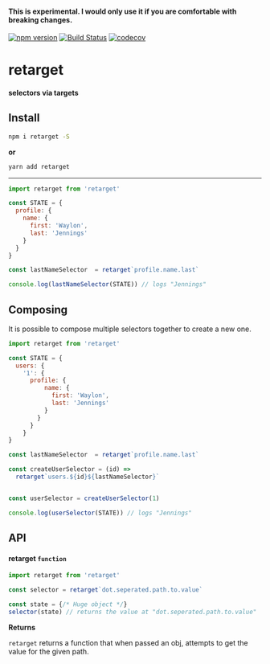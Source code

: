 #### This is experimental. I would only use it if you are comfortable with breaking changes.

[![npm version](https://badge.fury.io/js/retarget.svg)](https://badge.fury.io/js/retarget)
[![Build Status](https://travis-ci.org/tkh44/retarget.svg?branch=master)](https://travis-ci.org/tkh44/retarget)
[![codecov](https://codecov.io/gh/tkh44/retarget/branch/master/graph/badge.svg)](https://codecov.io/gh/tkh44/retarget)

# retarget

#### selectors via targets


## Install

```bash
npm i retarget -S
```

**or**

```bash
yarn add retarget
```

---

```javascript
import retarget from 'retarget'

const STATE = {
  profile: {
    name: {
      first: 'Waylon',
      last: 'Jennings'
    }
  }
}

const lastNameSelector  = retarget`profile.name.last`

console.log(lastNameSelector(STATE)) // logs "Jennings"

```

## Composing

It is possible to compose multiple selectors together to create a new one.

```javascript
import retarget from 'retarget'

const STATE = {
  users: {
    '1': {
      profile: {
          name: {
            first: 'Waylon',
            last: 'Jennings'
          }
        }
      }
    }
}

const lastNameSelector  = retarget`profile.name.last`

const createUserSelector = (id) =>
  retarget`users.${id}${lastNameSelector}`


const userSelector = createUserSelector(1)

console.log(userSelector(STATE)) // logs "Jennings"

```

## API

#### retarget `function`

```javascript
import retarget from 'retarget'

const selector = retarget`dot.seperated.path.to.value`

const state = {/* Huge object */}
selector(state) // returns the value at "dot.seperated.path.to.value"
```


**Returns**

`retarget` returns a function that when passed an obj, attempts to get the value for the given path.



